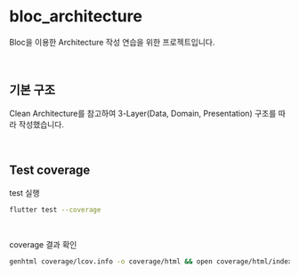 # bloc_architecture

Bloc을 이용한 Architecture 작성 연습을 위한 프로젝트입니다.

<br/>

## 기본 구조

Clean Architecture를 참고하여 3-Layer(Data, Domain, Presentation) 구조를 따라 작성했습니다.

<br/>


## Test coverage

test 실행

```zsh
flutter test --coverage   
```

<br/>

coverage 결과 확인

```zsh
genhtml coverage/lcov.info -o coverage/html && open coverage/html/index.html      
```



